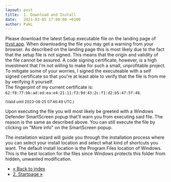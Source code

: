 ```yaml
---
layout: post
title:  1. Download and Install
date:   2021-03-05 17:00:00 +0100
author: PakL
---
```

Please download the latest Setup executable file on the landing page of [ttvst.app](http://ttvst.app/). When downloading
the file you may get a warning from your browser. As described on the landing page this is most likely due to the fact
that the setup file is not signed. This means that the origin and validity of the file cannot be assured. A code signing
certificate, however, is a high investment that I'm not willing to make for such a small, unprofitable project. To
mitigate some of your worries, I signed the executeable with a self signed certificate so that you're at least able to
verify that the file is from me by verifying it yourself.<br>
The fingerpint of my current certificate is: `62:f8:77:bb:ad:ed:ea:e4:21:11:f3:9d:43:2c:f1:d2:b5:47:5f:48`.<br>

<small>(Valid until 2023-08-25 07:46:49 UTC.)</small>

Upon executing the file you will most likely be greeted with a Windows Defender SmartScreen popup that'll warn you from
executing said file. The reason is the same as described above. You can still execute the file by clicking on "More info"
on the SmartScreen popup.

The installation wizard will guide you through the installation process where you can select your install location and
select what kind of shortcuts you want. The default install location is the Program Files location of Windows. This is
the best location for the files since Windows protects this folder from hidden, unwanted modification.

<nav class="mt-4">
	<ul class="pagination justify-content-center">
		<li class="page-item"><a class="bg-dark page-link" href="index.html">« Back to index</a></li>
		<li class="page-item"><a class="bg-dark page-link" href="02-startpage.html">2. Startpage »</a></li>
	</ul>
</nav>